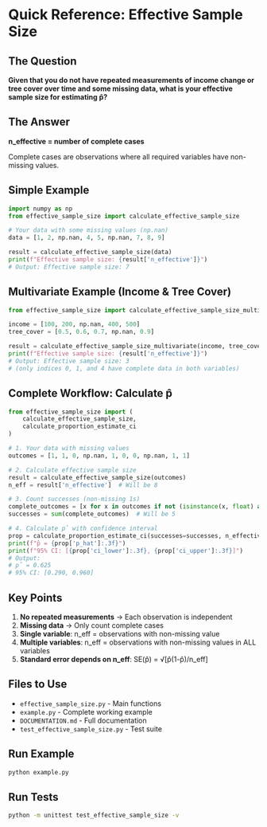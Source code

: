 # Quick Reference: Effective Sample Size

## The Question
**Given that you do not have repeated measurements of income change or tree cover over time and some missing data, what is your effective sample size for estimating p̂?**

## The Answer
**n_effective = number of complete cases**

Complete cases are observations where all required variables have non-missing values.

## Simple Example

```python
import numpy as np
from effective_sample_size import calculate_effective_sample_size

# Your data with some missing values (np.nan)
data = [1, 2, np.nan, 4, 5, np.nan, 7, 8, 9]

result = calculate_effective_sample_size(data)
print(f"Effective sample size: {result['n_effective']}")
# Output: Effective sample size: 7
```

## Multivariate Example (Income & Tree Cover)

```python
from effective_sample_size import calculate_effective_sample_size_multivariate

income = [100, 200, np.nan, 400, 500]
tree_cover = [0.5, 0.6, 0.7, np.nan, 0.9]

result = calculate_effective_sample_size_multivariate(income, tree_cover)
print(f"Effective sample size: {result['n_effective']}")
# Output: Effective sample size: 3
# (only indices 0, 1, and 4 have complete data in both variables)
```

## Complete Workflow: Calculate p̂

```python
from effective_sample_size import (
    calculate_effective_sample_size,
    calculate_proportion_estimate_ci
)

# 1. Your data with missing values
outcomes = [1, 1, 0, np.nan, 1, 0, 0, np.nan, 1, 1]

# 2. Calculate effective sample size
result = calculate_effective_sample_size(outcomes)
n_eff = result['n_effective']  # Will be 8

# 3. Count successes (non-missing 1s)
complete_outcomes = [x for x in outcomes if not (isinstance(x, float) and np.isnan(x))]
successes = sum(complete_outcomes)  # Will be 5

# 4. Calculate p̂ with confidence interval
prop = calculate_proportion_estimate_ci(successes=successes, n_effective=n_eff)
print(f"p̂ = {prop['p_hat']:.3f}")
print(f"95% CI: [{prop['ci_lower']:.3f}, {prop['ci_upper']:.3f}]")
# Output:
# p̂ = 0.625
# 95% CI: [0.290, 0.960]
```

## Key Points

1. **No repeated measurements** → Each observation is independent
2. **Missing data** → Only count complete cases
3. **Single variable**: n_eff = observations with non-missing value
4. **Multiple variables**: n_eff = observations with non-missing values in ALL variables
5. **Standard error depends on n_eff**: SE(p̂) = √[p̂(1-p̂)/n_eff]

## Files to Use

- `effective_sample_size.py` - Main functions
- `example.py` - Complete working example
- `DOCUMENTATION.md` - Full documentation
- `test_effective_sample_size.py` - Test suite

## Run Example

```bash
python example.py
```

## Run Tests

```bash
python -m unittest test_effective_sample_size -v
```

